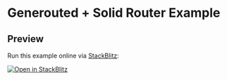 # Generouted + Solid Router Example

## Preview

Run this example online via [StackBlitz](https://stackblitz.com/github.com/oedotme/generouted/tree/main/examples/solid-router):

[![Open in StackBlitz](https://developer.stackblitz.com/img/open_in_stackblitz.svg)](https://stackblitz.com/github.com/oedotme/generouted/tree/main/examples/solid-router)
